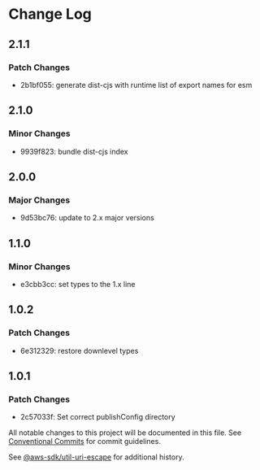 # Change Log

## 2.1.1

### Patch Changes

- 2b1bf055: generate dist-cjs with runtime list of export names for esm

## 2.1.0

### Minor Changes

- 9939f823: bundle dist-cjs index

## 2.0.0

### Major Changes

- 9d53bc76: update to 2.x major versions

## 1.1.0

### Minor Changes

- e3cbb3cc: set types to the 1.x line

## 1.0.2

### Patch Changes

- 6e312329: restore downlevel types

## 1.0.1

### Patch Changes

- 2c57033f: Set correct publishConfig directory

All notable changes to this project will be documented in this file.
See [Conventional Commits](https://conventionalcommits.org) for commit guidelines.

See [@aws-sdk/util-uri-escape](https://github.com/aws/aws-sdk-js-v3/blob/main/packages/util-uri-escape/CHANGELOG.md) for additional history.

